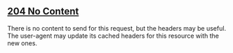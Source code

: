 ## [204 No Content](https://developer.mozilla.org/en-US/docs/Web/HTTP/Status/204)
There is no content to send for this request, but the headers may be useful. The user-agent may update its cached headers for this resource with the new ones.
